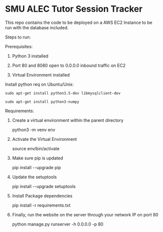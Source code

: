 # SMU ALEC Tutor Session Tracker

This repo contains the code to be deployed on a AWS EC2 Instance to be run with the database included.

Steps to run: 

Prerequisites:

1) Python 3 installed

2) Port 80 and 8080 open to 0.0.0.0 inbound traffic on EC2

3) Virtual Environment installed

Install python req on Ubuntu/Unix:

	sudo apt-get install python3.5-dev libmysqlclient-dev

	sudo apt-get install python3-numpy

Requirements:
1) Create a virtual environment within the parent directory
	
	python3 -m venv env

2) Activate the Virtual Environment
	
	source env/bin/activate

3) Make sure pip is updated
	
	pip install --upgrade pip

4) Update the setuptools
	
	pip install --upgrade setuptools

5) Install Package dependencies
	
	pip install -r requirements.txt

6) Finally, run the website on the server through your network IP on port 80
	
	python manage.py runserver -h 0.0.0.0 -p 80

